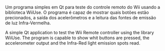 Um programa simples em Qt para teste do controle remoto do Wii usando a biblioteca WiiUse. O programa é capaz de mostrar quais botões estão precionados, a saída dos acelerômetros e a leitura das fontes de emissão de luz Infra-Vermelha.

A simple Qt application to test the Wii Remote controller using the library WiiUse. The program is capable to show whit buttons are pressed, the accelerometer output and the Infra-Red light emission spots read.